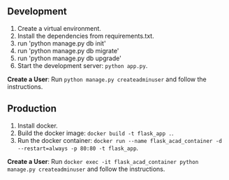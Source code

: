 ## Development

1. Create a virtual environment.
2. Install the dependencies from requirements.txt.
3. run 'python manage.py db init'
4. run 'python manage.py db migrate'
5. run 'python manage.py db upgrade'
6. Start the development server: `python app.py`.

__Create a User__: Run `python manage.py createadminuser` 
and follow the instructions.


## Production

1. Install docker.
2. Build the docker image: `docker build -t flask_app .`.
3. Run the docker container: `docker run --name flask_acad_container -d --restart=always -p 80:80 -t flask_app`.

__Create a User__: Run `docker exec -it flask_acad_container python manage.py createadminuser` 
and follow the instructions.
